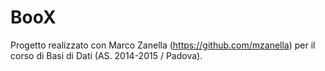# BooX
Progetto realizzato con Marco Zanella (https://github.com/mzanella) per il corso di Basi di Dati (AS. 2014-2015 / Padova).

